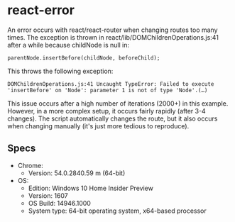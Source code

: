 # react-error

An error occurs with react/react-router when changing routes too many times.
The exception is thrown in react/lib/DOMChildrenOperations.js:41 after a while because childNode is null in:
```
parentNode.insertBefore(childNode, beforeChild);
```

This throws the following exception:
```
DOMChildrenOperations.js:41 Uncaught TypeError: Failed to execute 'insertBefore' on 'Node': parameter 1 is not of type 'Node'.(…)
```

This issue occurs after a high number of iterations (2000+) in this example. However, in a more complex setup, it occurs fairly rapidly (after 3-4 changes). The script automatically changes the route, but it also occurs when changing manually (it's just more tedious to reproduce).

## Specs
- Chrome:
  - Version: 54.0.2840.59 m (64-bit)
- OS:
  - Edition: Windows 10 Home Insider Preview
  - Version: 1607
  - OS Build: 14946.1000
  - System type: 64-bit operating system, x64-based processor